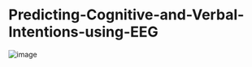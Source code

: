 # Predicting-Cognitive-and-Verbal-Intentions-using-EEG
![image](https://github.com/user-attachments/assets/0026837b-8c2d-4f12-8084-1d2b216f7615)

